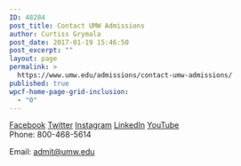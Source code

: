 ```yaml
---
ID: 48284
post_title: Contact UMW Admissions
author: Curtiss Grymala
post_date: 2017-01-19 15:46:50
post_excerpt: ""
layout: page
permalink: >
  https://www.umw.edu/admissions/contact-umw-admissions/
published: true
wpcf-home-page-grid-inclusion:
  - "0"
---
```

<div class="admissions-social-icons"><!--icons-->
<a class="genericon genericon-facebook" href="https://www.facebook.com/UniversityofMaryWashington"><span class="hidden">Facebook</span></a> <a class="genericon genericon-twitter" href="http://www.twitter.com/umarywash"><span class="hidden">Twitter</span></a> <a class="genericon genericon-instagram" href="https://instagram.com/uofmarywashington/"><span class="hidden">Instagram</span></a>
<a class="genericon genericon-linkedin-alt" href="https://www.linkedin.com/edu/school?id=19588"><span class="hidden">LinkedIn</span></a> <a class="genericon genericon-youtube" href="https://www.youtube.com/user/umwedu"><span class="hidden">YouTube</span></a>
</div>
Phone: 800-468-5614

Email: <a href="mailto:admit@umw.edu">admit@umw.edu</a>